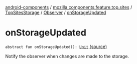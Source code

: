 [android-components](../../../index.md) / [mozilla.components.feature.top.sites](../../index.md) / [TopSitesStorage](../index.md) / [Observer](index.md) / [onStorageUpdated](./on-storage-updated.md)

# onStorageUpdated

`abstract fun onStorageUpdated(): `[`Unit`](https://kotlinlang.org/api/latest/jvm/stdlib/kotlin/-unit/index.html) [(source)](https://github.com/mozilla-mobile/android-components/blob/master/components/feature/top-sites/src/main/java/mozilla/components/feature/top/sites/TopSitesStorage.kt#L46)

Notify the observer when changes are made to the storage.

